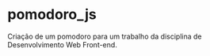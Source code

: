 # pomodoro_js
Criação de um pomodoro para um trabalho da disciplina de Desenvolvimento Web Front-end.
